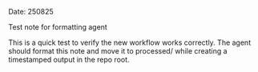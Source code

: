 Date: 250825

Test note for formatting agent

This is a quick test to verify the new workflow works correctly. The agent should format this note and move it to processed/ while creating a timestamped output in the repo root.
